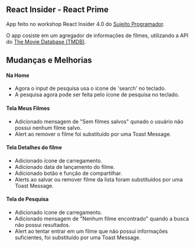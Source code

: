 ## React Insider - React Prime
  <p>App feito no workshop React Insider 4.0 do <a href="https://www.youtube.com/channel/UCLc5Bq2yfs-S3Zse3ZFRMEQ">Sujeito Programador</a>.</p>
  <p>O app cosiste em um agregador de informações de filmes, utilizando a API do <a href="https://www.themoviedb.org/"> The Movie Database (TMDB)</a>.</p>
  
## Mudanças e Melhorias
  <h4> Na Home </h4>
  <ul>
    <li>Agora o input de pesquisa usa o ícone de 'search' no teclado.</li>
    <li>A pesquisa agora pode ser feita pelo ícone de pesquisa no teclado.</li>
  </ul>
  <h4>Tela Meus Filmes</h4>
  <ul>
    <li>Adicionado mensagem de "Sem filmes salvos" qunado o usuário não possui nenhum filme salvo.</li>
    <li>Alert ao remover o filme foi substituído por uma Toast Message.</li>
  </ul>
  
  <h4>Tela Detalhes do filme</h4>
  <ul>
    <li>Adicionado ícone de carregamento.</li>
    <li>Adicionado data de lançamento do filme.</li>
    <li>Adicionado botão e função de compartilhar.</li>
    <li>Alerts ao salvar ou remover filme da lista foram substituídos por uma Toast Message.</li>
  </ul>
  <h4> Tela de Pesquisa </h4>
  <ul>
    <li>Adicionado ícone de carregamento.</li>
    <li>Adicionado mensagem de "Nenhum filme encontrado" quando a busca não possui resultados.</li>
    <li>Alert ao tentar entrar em um filme que não possui informações suficientes, foi substituído por uma Toast Message.</li>
  </ul>
  
  
  
  
